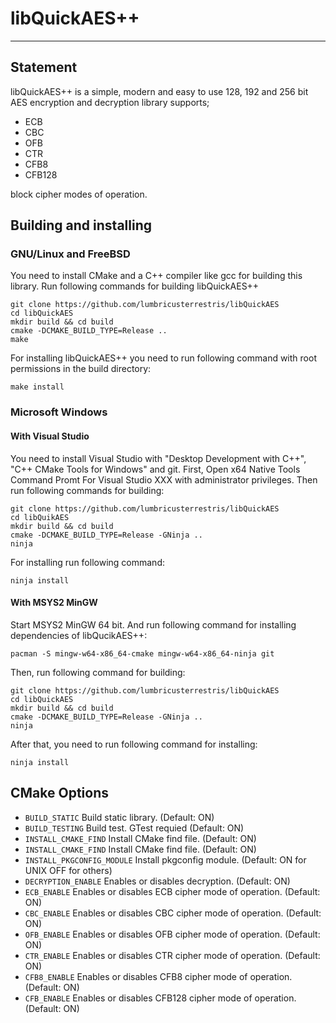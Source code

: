 # libQuickAES++
_______________

## Statement
libQuickAES++ is a simple, modern and easy to use 128, 192 and 256 bit AES encryption and decryption library supports;

* ECB
* CBC
* OFB
* CTR
* CFB8
* CFB128

block cipher modes of operation.

## Building and installing
### GNU/Linux and FreeBSD
You need to install CMake and a C++ compiler like gcc for building this library. Run following commands for building libQuickAES++

```
git clone https://github.com/lumbricusterrestris/libQuickAES
cd libQuickAES
mkdir build && cd build
cmake -DCMAKE_BUILD_TYPE=Release ..
make
```

For installing libQuickAES++ you need to run following command with root permissions in the build directory:

```
make install
```

### Microsoft Windows
#### With Visual Studio
You need to install Visual Studio with "Desktop Development with C++", "C++ CMake Tools for Windows" and git. First, Open x64 Native Tools Command Promt For Visual Studio XXX with administrator privileges. Then run following commands for building:

```
git clone https://github.com/lumbricusterrestris/libQuickAES
cd libQuikAES
mkdir build && cd build
cmake -DCMAKE_BUILD_TYPE=Release -GNinja ..
ninja
```

For installing run following command:

```
ninja install
```

#### With MSYS2 MinGW
Start MSYS2 MinGW 64 bit. And run following command for installing dependencies of libQucikAES++:
```
pacman -S mingw-w64-x86_64-cmake mingw-w64-x86_64-ninja git
```
Then, run following command for building:

```
git clone https://github.com/lumbricusterrestris/libQuickAES
cd libQuickAES
mkdir build && cd build
cmake -DCMAKE_BUILD_TYPE=Release -GNinja ..
ninja
```

After that, you need to run following command for installing:

```
ninja install
```

## CMake Options

 * `BUILD_STATIC` Build static library. (Default: ON)
 * `BUILD_TESTING` Build test. GTest requied (Default: ON)
 * `INSTALL_CMAKE_FIND` Install CMake find file. (Default: ON)
 * `INSTALL_CMAKE_FIND` Install CMake find file. (Default: ON)
 * `INSTALL_PKGCONFIG_MODULE` Install pkgconfig module. (Default: ON for UNIX OFF for others)
 * `DECRYPTION_ENABLE` Enables or disables decryption. (Default: ON)
 * `ECB_ENABLE` Enables or disables ECB cipher mode of operation. (Default: ON)
 * `CBC_ENABLE` Enables or disables CBC cipher mode of operation. (Default: ON)
 * `OFB_ENABLE` Enables or disables OFB cipher mode of operation. (Default: ON)
 * `CTR_ENABLE` Enables or disables CTR cipher mode of operation. (Default: ON)
 * `CFB8_ENABLE` Enables or disables CFB8 cipher mode of operation. (Default: ON)
 * `CFB_ENABLE` Enables or disables CFB128 cipher mode of operation. (Default: ON)

